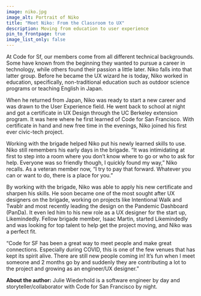 ```yaml
---
image: niko.jpg
image_alt: Portrait of Niko
title: "Meet Niko: From the Classroom to UX"
description: Moving from education to user experience
pin_to_frontpage: true
image_list_only: false
---
```

At Code for Sf, our members come from all different technical backgrounds. Some have known from the beginning they wanted to pursue a career in technology, while others found their passion a little later. Niko falls into that latter group. Before he became the UX wizard he is today, Niko worked in education, specifically, non-traditional education such as outdoor science programs or teaching English in Japan.

When he returned from Japan, Niko was ready to start a new career and was drawn to the User Experience field. He went back to school at night and got a certificate in UX Design through the UC Berkeley extension program. It was here where he first learned of Code for  San Francisco. With certificate in hand and new free time in the evenings, Niko joined his first ever civic-tech project. 

Working with the brigade helped Niko put his newly learned skills to use. Niko still remembers his early days in the brigade. “It was intimidating at first to step into a room where you don’t know where to go or who to ask for help. Everyone was so friendly though, I quickly found my way,” Niko recalls. As a veteran member now, “I try to pay that forward. Whatever you can or want to do, there is a place for you.” 

By working with the brigade, Niko was able to apply his new certificate and sharpen his skills. He soon became one of the most sought after UX designers on the brigade, working on projects like Intentional Walk and Twablr and most recently leading the design on the  Pandemic Dashboard (PanDa). It even led him to his new role as a UX designer for the start up, Likemindedly. Fellow brigade member, Isaac Martin, started Likemindedly and was looking for top talent to help get the project moving, and Niko was a perfect fit.

“Code for SF has been a great way to meet people and make great connections. Especially during COVID, this is one of the few venues that has kept its spirit alive. There are still new people coming in! It’s fun when I meet someone and 2 months go by and suddenly they are contributing a lot to the project and growing as an engineer/UX designer.”

**About the author:** Julie Wiederhold is a software engineer by day and storyteller/collaborator with Code for San Francisco by night.
